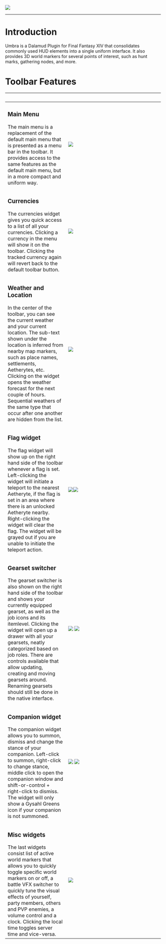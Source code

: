 ﻿![](https://raw.githubusercontent.com/una-xiv/umbra/main/Umbra/images/icon.png)

---

# Introduction

Umbra is a Dalamud Plugin for Final Fantasy XIV that consolidates commonly used HUD elements into a single uniform
interface. It also provides 3D world markers for several points of interest, such as hunt marks, gathering nodes, and
more.

# Toolbar Features

|                                                                                                                                                                                                                                                                                                                                                                                                                                | &nbsp;&nbsp;&nbsp;&nbsp;&nbsp;&nbsp;&nbsp;&nbsp;&nbsp;&nbsp;&nbsp;&nbsp;&nbsp;&nbsp;&nbsp;&nbsp;&nbsp;&nbsp;&nbsp;&nbsp;&nbsp;&nbsp;&nbsp;&nbsp;&nbsp;&nbsp;&nbsp;&nbsp;&nbsp;&nbsp;&nbsp;&nbsp;&nbsp;&nbsp;&nbsp;&nbsp;&nbsp;&nbsp;&nbsp;&nbsp;&nbsp;&nbsp;&nbsp;&nbsp;&nbsp;&nbsp;&nbsp;&nbsp;&nbsp;&nbsp;&nbsp;&nbsp;&nbsp;&nbsp;&nbsp;&nbsp;&nbsp;&nbsp;&nbsp;&nbsp;&nbsp;&nbsp;&nbsp;&nbsp;&nbsp;&nbsp;&nbsp;&nbsp; |
|--------------------------------------------------------------------------------------------------------------------------------------------------------------------------------------------------------------------------------------------------------------------------------------------------------------------------------------------------------------------------------------------------------------------------------|--------------------------------------------------------------------------------------------------------------------------------------------------------------------------------------------------------------------------------------------------------------------------------------------------------------------------------------------------------------------------------------------------------------------------|
| <h3>Main Menu</h3>The main menu is a replacement of the default main menu that is presented as a menu bar in the toolbar. It provides access to the same features as the default main menu, but in a more compact and uniform way.                                                                                                                                                                                             | ![](https://github.com/una-xiv/umbra/blob/main/docs/images/main-menu.gif?raw=true)                                                                                                                                                                                                                                                                                                                                       |
|                                                                                                                                                                                                                                                                                                                                                                                                                                |                                                                                                                                                                                                                                                                                                                                                                                                                          |
| <h3>Currencies</h3> The currencies widget gives you quick access to a list of all your currencies. Clicking a currency in the menu will show it on the toolbar. Clicking the tracked currency again will revert back to the default toolbar button.                                                                                                                                                                            | ![](https://github.com/una-xiv/umbra/blob/main/docs/images/currencies.gif?raw=true)                                                                                                                                                                                                                                                                                                                                      |
|                                                                                                                                                                                                                                                                                                                                                                                                                                |                                                                                                                                                                                                                                                                                                                                                                                                                          |
| <h3>Weather and Location</h3>In the center of the toolbar, you can see the current weather and your current location. The sub-text shown under the location is inferred from nearby map markers, such as place names, settlements, Aetherytes, etc. Clicking on the widget opens the weather forecast for the next couple of hours. Sequential weathers of the same type that occur after one another are hidden from the list. | ![](https://github.com/una-xiv/umbra/blob/main/docs/images/location.gif?raw=true)                                                                                                                                                                                                                                                                                                                                        |
|                                                                                                                                                                                                                                                                                                                                                                                                                                |                                                                                                                                                                                                                                                                                                                                                                                                                          |
| <h3>Flag widget</h3>The flag widget will show up on the right hand side of the toolbar whenever a flag is set. Left-clicking the widget will initiate a teleport to the nearest Aetheryte, if the flag is set in an area where there is an unlocked Aetheryte nearby. Right-clicking the widget will clear the flag. The widget will be grayed out if you are unable to initiate the teleport action.                          | ![](https://github.com/una-xiv/umbra/blob/main/docs/images/flag.png?raw=true)![](https://github.com/una-xiv/umbra/blob/main/docs/images/flag2.png?raw=true)                                                                                                                                                                                                                                                              |
|                                                                                                                                                                                                                                                                                                                                                                                                                                |                                                                                                                                                                                                                                                                                                                                                                                                                          |
| <h3>Gearset switcher</h3>The gearset switcher is also shown on the right hand side of the toolbar and shows your currently equipped gearset, as well as the job icons and its itemlevel. Clicking the widget will open up a drawer with all your gearsets, neatly categorized based on job roles. There are controls available that allow updating, creating and moving gearsets around. Renaming gearsets should still be done in the native interface. | ![](https://github.com/una-xiv/umbra/blob/main/docs/images/gearset.png?raw=true) ![](https://github.com/una-xiv/umbra/blob/main/docs/images/gearset2.png?raw=true)                                                                                                                                                                                                                                                       |
|                                                                                                                                                                                                                                                                                                                                                                                                                                |                                                                                                                                                                                                                                                                                                                                                                                                                          |
| <h3>Companion widget</h3>The companion widget allows you to summon, dismiss and change the stance of your companion. Left-click to summon, right-click to change stance, middle click to open the companion window and shift-or-control + right-click to dismiss. The widget will only show a Gysahl Greens icon if your companion is not summoned. | ![](https://github.com/una-xiv/umbra/blob/main/docs/images/companion.png?raw=true) ![](https://github.com/una-xiv/umbra/blob/main/docs/images/companion2.png?raw=true)                                                                                                                                                                                                                                                   |
|                                                                                                                                                                                                                                                                                                                                                                                                                                |                                                                                                                                                                                                                                                                                                                                                                                                                          |
| <h3>Misc widgets</h3>The last widgets consist list of active world markers that allows you to quickly toggle specific world markers on or off, a battle VFX switcher to quickly tune the visual effects of yourself, party members, others and PVP enemies, a volume control and a clock. Clicking the local time toggles server time and vice-versa. | ![](https://github.com/una-xiv/umbra/blob/main/docs/images/misc.png?raw=true)                                                                                                                                                                                                                                                                                                                                            |
